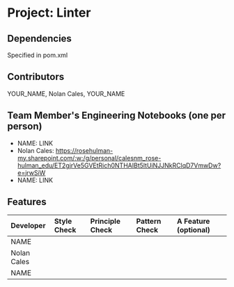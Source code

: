 # Project: Linter

## Dependencies
Specified in pom.xml

## Contributors
YOUR_NAME, Nolan Cales, YOUR_NAME

## Team Member's Engineering Notebooks (one per person)
- NAME: LINK
- Nolan Cales: https://rosehulman-my.sharepoint.com/:w:/g/personal/calesnm_rose-hulman_edu/ET2gjrVe5GVEtRich0NTHAIBt5ltUiNJJNkRClqD7VmwDw?e=jrwSiW
- NAME: LINK

## Features

| Developer   | Style Check | Principle Check | Pattern Check | A Feature (optional) |
|:------------|:------------|:----------------|:--------------|:---------------------|
| NAME        |             |                 |               |                      |
| Nolan Cales |             |                 |               |                      |
| NAME        |             |                 |               |                      |
